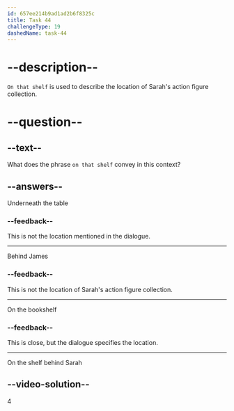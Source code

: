 ```yaml
---
id: 657ee214b9ad1ad2b6f8325c
title: Task 44
challengeType: 19
dashedName: task-44
---
```


# --description--

`On that shelf` is used to describe the location of Sarah's action figure collection.

# --question--

## --text--

What does the phrase `on that shelf` convey in this context?

## --answers--

Underneath the table

### --feedback--

This is not the location mentioned in the dialogue.

---

Behind James

### --feedback--

This is not the location of Sarah's action figure collection.

---

On the bookshelf

### --feedback--

This is close, but the dialogue specifies the location.

---

On the shelf behind Sarah

## --video-solution--

4
